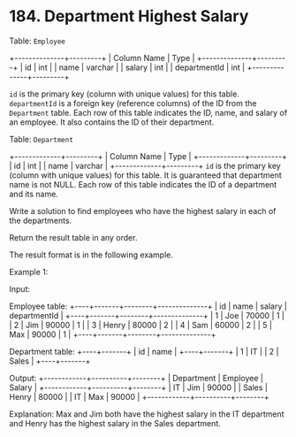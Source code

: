<!-- @leetcode -->

# 184. Department Highest Salary

Table: `Employee`

+--------------+---------+
| Column Name  | Type    |
+--------------+---------+
| id           | int     |
| name         | varchar |
| salary       | int     |
| departmentId | int     |
+--------------+---------+

`id` is the primary key (column with unique values) for this table.
`departmentId` is a foreign key (reference columns) of the ID from the `Department` table.
Each row of this table indicates the ID, name, and salary of an employee. It also contains the ID of their department.

Table: `Department`

+-------------+---------+
| Column Name | Type    |
+-------------+---------+
| id          | int     |
| name        | varchar |
+-------------+---------+
`id` is the primary key (column with unique values) for this table. It is guaranteed that department name is not NULL.
Each row of this table indicates the ID of a department and its name.

Write a solution to find employees who have the highest salary in each of the departments.

Return the result table in any order.

The result format is in the following example.

Example 1:

Input:

Employee table:
+----+-------+--------+--------------+
| id | name  | salary | departmentId |
+----+-------+--------+--------------+
| 1  | Joe   | 70000  | 1            |
| 2  | Jim   | 90000  | 1            |
| 3  | Henry | 80000  | 2            |
| 4  | Sam   | 60000  | 2            |
| 5  | Max   | 90000  | 1            |
+----+-------+--------+--------------+

Department table:
+----+-------+
| id | name  |
+----+-------+
| 1  | IT    |
| 2  | Sales |
+----+-------+

Output: 
+------------+----------+--------+
| Department | Employee | Salary |
+------------+----------+--------+
| IT         | Jim      | 90000  |
| Sales      | Henry    | 80000  |
| IT         | Max      | 90000  |
+------------+----------+--------+

Explanation: Max and Jim both have the highest salary in the IT department and Henry has the highest salary in the Sales department.